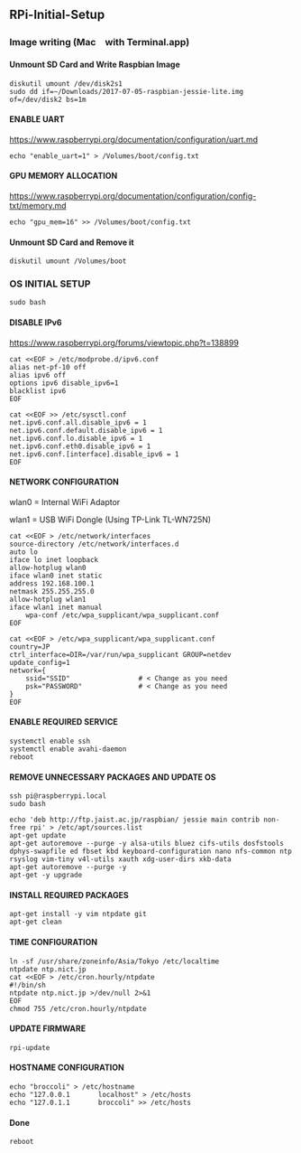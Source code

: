 ## RPi-Initial-Setup
### Image writing (Mac　with Terminal.app)
#### Unmount SD Card and Write Raspbian Image
```
diskutil umount /dev/disk2s1
sudo dd if=~/Downloads/2017-07-05-raspbian-jessie-lite.img of=/dev/disk2 bs=1m
```
#### ENABLE UART
https://www.raspberrypi.org/documentation/configuration/uart.md
```
echo "enable_uart=1" > /Volumes/boot/config.txt
```
#### GPU MEMORY ALLOCATION
https://www.raspberrypi.org/documentation/configuration/config-txt/memory.md
```
echo "gpu_mem=16" >> /Volumes/boot/config.txt
```
#### Unmount SD Card and Remove it
```
diskutil umount /Volumes/boot
```

### OS INITIAL SETUP
```
sudo bash
```
#### DISABLE IPv6
https://www.raspberrypi.org/forums/viewtopic.php?t=138899
```
cat <<EOF > /etc/modprobe.d/ipv6.conf
alias net-pf-10 off
alias ipv6 off
options ipv6 disable_ipv6=1
blacklist ipv6
EOF

cat <<EOF >> /etc/sysctl.conf
net.ipv6.conf.all.disable_ipv6 = 1
net.ipv6.conf.default.disable_ipv6 = 1
net.ipv6.conf.lo.disable_ipv6 = 1
net.ipv6.conf.eth0.disable_ipv6 = 1
net.ipv6.conf.[interface].disable_ipv6 = 1
EOF
```
#### NETWORK CONFIGURATION
wlan0 = Internal WiFi Adaptor

wlan1 = USB WiFi Dongle (Using TP-Link TL-WN725N)
```
cat <<EOF > /etc/network/interfaces 
source-directory /etc/network/interfaces.d
auto lo
iface lo inet loopback
allow-hotplug wlan0
iface wlan0 inet static
address 192.168.100.1
netmask 255.255.255.0
allow-hotplug wlan1
iface wlan1 inet manual
    wpa-conf /etc/wpa_supplicant/wpa_supplicant.conf
EOF

cat <<EOF > /etc/wpa_supplicant/wpa_supplicant.conf
country=JP
ctrl_interface=DIR=/var/run/wpa_supplicant GROUP=netdev
update_config=1
network={
    ssid="SSID"                 # < Change as you need
    psk="PASSWORD"              # < Change as you need
}
EOF
```
#### ENABLE REQUIRED SERVICE
```
systemctl enable ssh
systemctl enable avahi-daemon
reboot
```

#### REMOVE UNNECESSARY PACKAGES AND UPDATE OS
```
ssh pi@raspberrypi.local
sudo bash

echo 'deb http://ftp.jaist.ac.jp/raspbian/ jessie main contrib non-free rpi' > /etc/apt/sources.list
apt-get update
apt-get autoremove --purge -y alsa-utils bluez cifs-utils dosfstools dphys-swapfile ed fbset kbd keyboard-configuration nano nfs-common ntp rsyslog vim-tiny v4l-utils xauth xdg-user-dirs xkb-data
apt-get autoremove --purge -y
apt-get -y upgrade
```
#### INSTALL REQUIRED PACKAGES
```
apt-get install -y vim ntpdate git
apt-get clean
```
#### TIME CONFIGURATION
```
ln -sf /usr/share/zoneinfo/Asia/Tokyo /etc/localtime
ntpdate ntp.nict.jp
cat <<EOF > /etc/cron.hourly/ntpdate
#!/bin/sh
ntpdate ntp.nict.jp >/dev/null 2>&1
EOF
chmod 755 /etc/cron.hourly/ntpdate
```
#### UPDATE FIRMWARE
```
rpi-update
```
#### HOSTNAME CONFIGURATION
```
echo "broccoli" > /etc/hostname
echo "127.0.0.1       localhost" > /etc/hosts
echo "127.0.1.1       broccoli" >> /etc/hosts
```
#### Done
```
reboot
```

